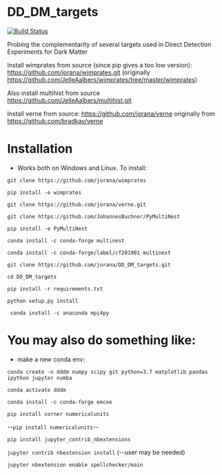 # DD_DM_targets
[![Build Status](https://travis-ci.com/jorana/DD_DM_targets.svg?token=2MSppqzrkto9C3uuoWiK&branch=master)](https://travis-ci.com/jorana/DirectDmTargets)

Probing the complementarity of several targets used in Direct Detection Experiments for Dark Matter

Install wimprates from source (since pip gives a too low version):
<https://github.com/jorana/wimprates.git> (originally <https://github.com/JelleAalbers/wimprates/tree/master/wimprates>)

Also install multihist from source
https://github.com/JelleAalbers/multihist.git

Install verne from source:
<https://github.com/jorana/verne> originally from <https://github.com/bradkav/verne>

# Installation
 - Works both on Windows and Linux. To install:
 
``git clone https://github.com/jorana/wimprates``

``pip install -e wimprates``

``git clone https://github.com/jorana/verne.git``

``git clone https://github.com/JohannesBuchner/PyMultiNest``

``pip install -e PyMultiNest``

``conda install -c conda-forge multinest``

``conda install -c conda-forge/label/cf201901 multinest ``

``git clone https://github.com/jorana/DD_DM_targets.git``

``cd DD_DM_targets``

``pip install -r requirements.txt``

``python setup.py install``

`` conda install -c anaconda mpi4py`` 




# You may also do something like:
 - make a new conda env:

``conda create -n dddm numpy scipy git python=3.7 matplotlib pandas ipython jupyter numba``

``conda activate dddm``

``conda install -c conda-forge emcee`` 

``pip install corner numericalunits``

--``pip install numericalunits``--

``pip install jupyter_contrib_nbextensions``

``jupyter contrib nbextension install`` (--user may be needed)

``jupyter nbextension enable spellchecker/main``
